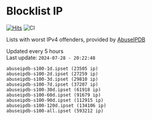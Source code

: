 # Blocklist IP

[![Hits](https://hits.seeyoufarm.com/api/count/incr/badge.svg?url=https%3A%2F%2Fgithub.com%2Fborestad%2Fblocklist-ip%2F&count_bg=%2379C83D&title_bg=%23555555&icon=&icon_color=%23E7E7E7&title=hits&edge_flat=false)](https://hits.seeyoufarm.com)  ![CI](https://img.shields.io/github/workflow/status/borestad/blocklist-ip/CI?style=flat-square)

Lists with worst IPv4 offenders, provided by [AbuseIPDB](https://www.abuseipdb.com/)

<!-- FOOTER-PLACEHOLDER -->
Updated every 5 hours<br>
Last update: `2024-07-28 - 20:22:48`
```
abuseipdb-s100-1d.ipset (23505 ip)
abuseipdb-s100-2d.ipset (27259 ip)
abuseipdb-s100-3d.ipset (29810 ip)
abuseipdb-s100-7d.ipset (37207 ip)
abuseipdb-s100-30d.ipset (61918 ip)
abuseipdb-s100-60d.ipset (91679 ip)
abuseipdb-s100-90d.ipset (112915 ip)
abuseipdb-s100-120d.ipset (134106 ip)
abuseipdb-s100-all.ipset (593212 ip)
```
